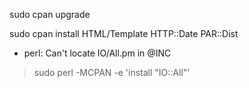 sudo cpan upgrade

sudo cpan install HTML/Template
HTTP::Date
PAR::Dist

* perl: Can't locate IO/All.pm in @INC
> sudo perl -MCPAN -e 'install "IO::All"'
